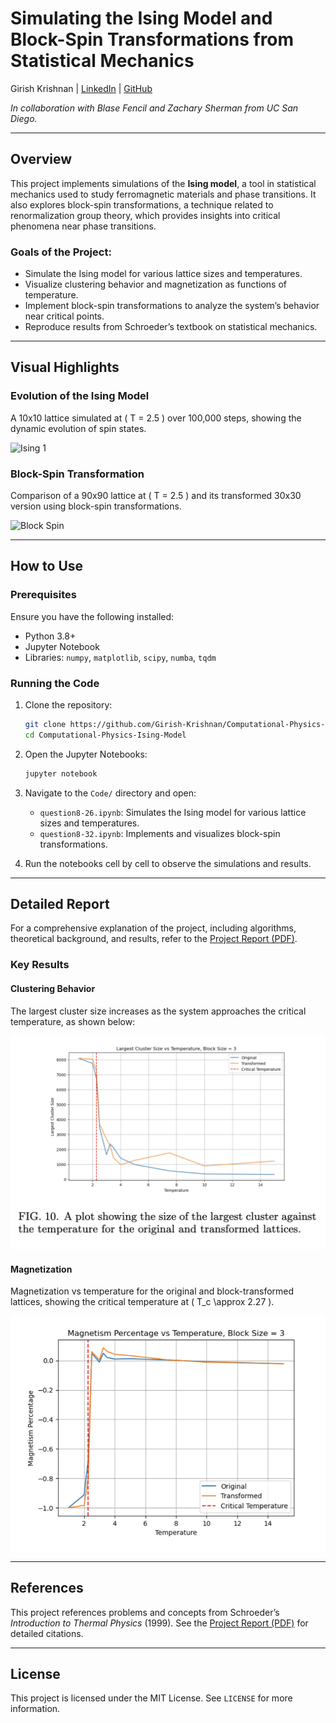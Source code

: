 # Simulating the Ising Model and Block-Spin Transformations from Statistical Mechanics

Girish Krishnan | [LinkedIn](https://www.linkedin.com/in/girk/) | [GitHub](https://github.com/Girish-Krishnan)

*In collaboration with Blase Fencil and Zachary Sherman from UC San Diego.*

---

## Overview

This project implements simulations of the **Ising model**, a tool in statistical mechanics used to study ferromagnetic materials and phase transitions. It also explores block-spin transformations, a technique related to renormalization group theory, which provides insights into critical phenomena near phase transitions.

### Goals of the Project:

- Simulate the Ising model for various lattice sizes and temperatures.
- Visualize clustering behavior and magnetization as functions of temperature.
- Implement block-spin transformations to analyze the system’s behavior near critical points.
- Reproduce results from Schroeder’s textbook on statistical mechanics.

---

## Visual Highlights

### Evolution of the Ising Model

A 10x10 lattice simulated at \( T = 2.5 \) over 100,000 steps, showing the dynamic evolution of spin states.

![Ising 1](./Code/Ising_Model_10x10_T2.5.gif)

### Block-Spin Transformation

Comparison of a 90x90 lattice at \( T = 2.5 \) and its transformed 30x30 version using block-spin transformations.

![Block Spin](./Code/partA_block_spin_transformation.gif)

---

## How to Use

### Prerequisites

Ensure you have the following installed:

- Python 3.8+
- Jupyter Notebook
- Libraries: `numpy`, `matplotlib`, `scipy`, `numba`, `tqdm`

### Running the Code

1. Clone the repository:
   ```bash
   git clone https://github.com/Girish-Krishnan/Computational-Physics-Ising-Model.git
   cd Computational-Physics-Ising-Model
   ```

2. Open the Jupyter Notebooks:
   ```bash
   jupyter notebook
   ```

3. Navigate to the `Code/` directory and open:

   - `question8-26.ipynb`: Simulates the Ising model for various lattice sizes and temperatures.
   - `question8-32.ipynb`: Implements and visualizes block-spin transformations.

4. Run the notebooks cell by cell to observe the simulations and results.

---

## Detailed Report

For a comprehensive explanation of the project, including algorithms, theoretical background, and results, refer to the [Project Report (PDF)](./Project_Report.pdf).

### Key Results

#### Clustering Behavior

The largest cluster size increases as the system approaches the critical temperature, as shown below:

![Cluster Size vs Temperature](./Images/cluster_size_vs_temp.png)

#### Magnetization

Magnetization vs temperature for the original and block-transformed lattices, showing the critical temperature at \( T_c \approx 2.27 \).

![Magnetization](./Images/magnetism_vs_temp.png)

---

## References

This project references problems and concepts from Schroeder’s *Introduction to Thermal Physics* (1999). See the [Project Report (PDF)](./Project_Report.pdf) for detailed citations.

---

## License

This project is licensed under the MIT License. See `LICENSE` for more information.